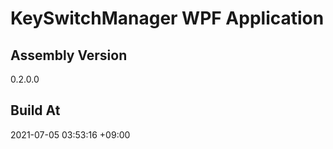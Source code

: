 KeySwitchManager WPF Application
==============================

## Assembly Version

0.2.0.0

## Build At

2021-07-05 03:53:16 +09:00

